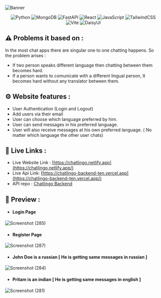 ![Banner](https://github.com/PritamSarbajna/chatlingo/assets/90236635/e1a31113-8d6f-4920-b995-7e501a555ac0)



<div align="center" >
  
![Python](https://img.shields.io/badge/python-3670A0?style=for-the-badge&logo=python&logoColor=ffdd54)
![MongoDB](https://img.shields.io/badge/MongoDB-%234ea94b.svg?style=for-the-badge&logo=mongodb&logoColor=white)
![FastAPI](https://img.shields.io/badge/FastAPI-005571?style=for-the-badge&logo=fastapi)
![React](https://img.shields.io/badge/react-%2320232a.svg?style=for-the-badge&logo=react&logoColor=%2361DAFB)
![JavaScript](https://img.shields.io/badge/javascript-%23323330.svg?style=for-the-badge&logo=javascript&logoColor=%23F7DF1E)
![TailwindCSS](https://img.shields.io/badge/tailwindcss-%2338B2AC.svg?style=for-the-badge&logo=tailwind-css&logoColor=white)
![Vite](https://img.shields.io/badge/vite-%23646CFF.svg?style=for-the-badge&logo=vite&logoColor=white)
![DaisyUI](https://img.shields.io/badge/daisyui-5A0EF8?style=for-the-badge&logo=daisyui&logoColor=white)


</div>

## ⚠️ Problems it based on :

In the most chat apps there are singular one to one chatting happens. So the problem arises :
- If two person speaks different language then chatting between them becomes hard.
- If a person wants to comunicate with a different lingual person, It becomes hard without any translator between them.

## ⚙️ Website features :
- User Authentication (Login and Logout)
- Add users via their email
- User can choose which language preferred by him.
- User can send messages in his preferred language.
- User will also receive messages at his own preferred language. ( No matter which language the other user chats)

## 🔗	Live Links :

- Live Website Link : [https://chatlingo.netlify.app](https://chatlingo.netlify.app/)
- Live Api Link: [https://chatlingo-backend-ten.vercel.app](https://chatlingo-backend-ten.vercel.app/)
- API repo : [Chatlingo Backend](https://github.com/PritamSarbajna/chatlingo-backend)

## 🔭 Preview :

- #### Login Page
![Screenshot (285)](https://github.com/PritamSarbajna/chatlingo/assets/90236635/770c7037-7e97-4c1c-a2dd-ad79b03398cb)
- #### Register Page
![Screenshot (287)](https://github.com/PritamSarbajna/chatlingo/assets/90236635/30a460c0-da89-4989-ac13-f0c9c13a8c60)
- #### John Doe is a russian [ He is getting same messages in russian ]
![Screenshot (284)](https://github.com/PritamSarbajna/chatlingo/assets/90236635/af7c714f-25b5-4050-b87f-d64b07699d41)
- #### Pritam is an indian [ He is getting same messages in english ]
![Screenshot (281)](https://github.com/PritamSarbajna/chatlingo/assets/90236635/de796335-67bb-4bf7-ae40-5efbb5d3973a)

